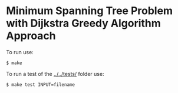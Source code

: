 # Minimum Spanning Tree Problem with Dijkstra Greedy Algorithm Approach
To run use:
```
$ make
```

To run a test of the [../../tests/](https://github.com/jorismar/APA-Algorithms/tree/master/greedy-algorithms/minimum-spanning-tree-problem/tests) folder use:
```
$ make test INPUT=filename
```
